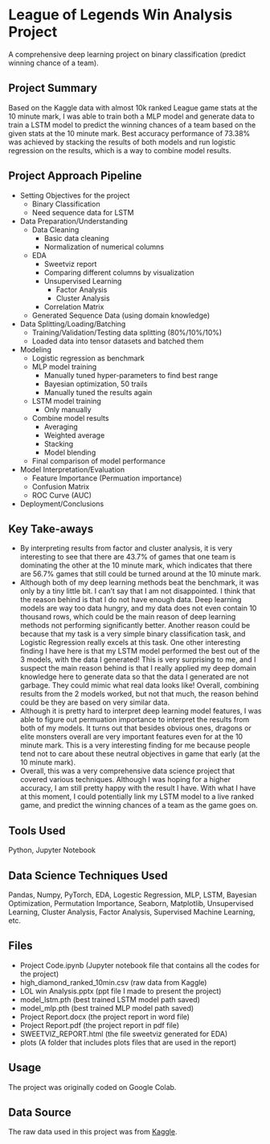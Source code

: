 # **League of Legends Win Analysis Project**
A comprehensive deep learning project on binary classification (predict winning chance of a team). 
## Project Summary
Based on the Kaggle data with almost 10k ranked League game stats at the 10 minute mark, I was able to train both a MLP model and generate data to train a LSTM model to predict the winning chances of a team based on the given stats at the 10 minute mark. Best accuracy performance of 73.38% was achieved by stacking the results of both models and run logistic regression on the results, which is a way to combine model results.
## Project Approach Pipeline
- Setting Objectives for the project
  - Binary Classification
  - Need sequence data for LSTM
- Data Preparation/Understanding
  - Data Cleaning
    - Basic data cleaning
    - Normalization of numerical columns
  - EDA
    - Sweetviz report
    - Comparing different columns by visualization
    - Unsupervised Learning
      - Factor Analysis
      - Cluster Analysis
    - Correlation Matrix
  - Generated Sequence Data (using domain knowledge)
- Data Splitting/Loading/Batching
  - Training/Validation/Testing data splitting (80%/10%/10%)
  - Loaded data into tensor datasets and batched them
- Modeling
  - Logistic regression as benchmark
  - MLP model training
    - Manually tuned hyper-parameters to find best range
    - Bayesian optimization, 50 trails
    - Manually tuned the results again
  - LSTM model training
    - Only manually
  - Combine model results
    - Averaging
    - Weighted average
    - Stacking
    - Model blending
  - Final comparison of model performance
- Model Interpretation/Evaluation
  - Feature Importance (Permuation importance)
  - Confusion Matrix
  - ROC Curve (AUC)
- Deployment/Conclusions
## Key Take-aways
- By interpreting results from factor and cluster analysis, it is very interesting to see that there are 43.7% of games that one team is dominating the other at the 10 minute mark, which indicates that there are 56.7% games that still could be turned around at the 10 minute mark.
- Although both of my deep learning methods beat the benchmark, it was only by a tiny little bit. I can’t say that I am not disappointed. I think that the reason behind is that I do not have enough data. Deep learning models are way too data hungry, and my data does not even contain 10 thousand rows, which could be the main reason of deep learning methods not performing significantly better. Another reason could be because that my task is a very simple binary classification task, and Logistic Regression really excels at this task. One other interesting finding I have here is that my LSTM model performed the best out of the 3 models, with the data I generated! This is very surprising to me, and I suspect the main reason behind is that I really applied my deep domain knowledge here to generate data so that the data I generated are not garbage. They could mimic what real data looks like! Overall, combining results from the 2 models worked, but not that much, the reason behind could be they are based on very similar data.    
- Although it is pretty hard to interpret deep learning model features, I was able to figure out permuation importance to interpret the results from both of my models. It turns out that besides obvious ones, dragons or elite monsters overall are very important features even for at the 10 minute mark. This is a very interesting finding for me because people tend not to care about these neutral objectives in game that early (at the 10 minute mark).    
- Overall, this was a very comprehensive data science project that covered various techniques. Although I was hoping for a higher accuracy, I am still pretty happy with the result I have. With what I have at this moment, I could potentially link my LSTM model to a live ranked game, and predict the winning chances of a team as the game goes on.
## Tools Used
Python, Jupyter Notebook
## Data Science Techniques Used
Pandas, Numpy, PyTorch, EDA, Logestic Regression, MLP, LSTM, Bayesian Optimization, Permutation Importance, Seaborn, Matplotlib, Unsupervised Learning, Cluster Analysis, Factor Analysis, Supervised Machine Learning, etc.
## Files
- Project Code.ipynb (Jupyter notebook file that contains all the codes for the project)
- high_diamond_ranked_10min.csv (raw data from Kaggle)
- LOL win Analysis.pptx (ppt file I made to present the project)
- model_lstm.pth (best trained LSTM model path saved)
- model_mlp.pth (best trained MLP model path saved)
- Project Report.docx (the project report in word file)
- Project Report.pdf (the project report in pdf file)
- SWEETVIZ_REPORT.html (the file sweetviz generated for EDA)
- plots (A folder that includes plots files that are used in the report)
## Usage
The project was originally coded on Google Colab.
## Data Source
The raw data used in this project was from [Kaggle](https://www.kaggle.com/datasets/bobbyscience/league-of-legends-diamond-ranked-games-10-min).
